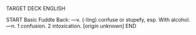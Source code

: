 TARGET DECK
ENGLISH

START
Basic
Fuddle
Back: —v. (-ling) confuse or stupefy, esp. With alcohol. —n. 1 confusion. 2 intoxication. [origin unknown]
END
